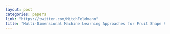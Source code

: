 ```yaml
---
layout: post
categories: papers
link: "https://twitter.com/MitchFeldmann"
title: "Multi-Dimensional Machine Learning Approaches for Fruit Shape Recognition and Phenotyping in Strawberry"
---
```

